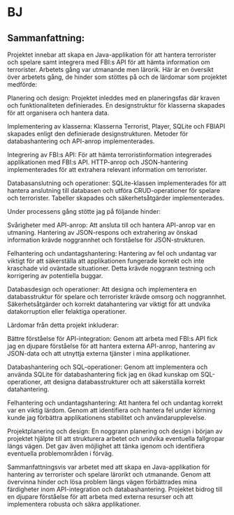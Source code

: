 # BJ
## Sammanfattning:

Projektet innebar att skapa en Java-applikation för att hantera terrorister och spelare samt integrera med FBI:s API för att hämta information om terrorister. Arbetets gång var utmanande men lärorik. Här är en översikt över arbetets gång, de hinder som stöttes på och de lärdomar som projektet medförde:

Planering och design: Projektet inleddes med en planeringsfas där kraven och funktionaliteten definierades. En designstruktur för klasserna skapades för att organisera och hantera data.

Implementering av klasserna: Klasserna Terrorist, Player, SQLite och FBIAPI skapades enligt den definierade designstrukturen. Metoder för databashantering och API-anrop implementerades.

Integrering av FBI:s API: För att hämta terroristinformation integrerades applikationen med FBI:s API. HTTP-anrop och JSON-hantering implementerades för att extrahera relevant information om terrorister.

Databasanslutning och operationer: SQLite-klassen implementerades för att hantera anslutning till databasen och utföra CRUD-operationer för spelare och terrorister. Tabeller skapades och säkerhetsåtgärder implementerades.

Under processens gång stötte jag på följande hinder:

Svårigheter med API-anrop: Att ansluta till och hantera API-anrop var en utmaning. Hantering av JSON-respons och extrahering av önskad information krävde noggrannhet och förståelse för JSON-strukturen.

Felhantering och undantagshantering: Hantering av fel och undantag var viktigt för att säkerställa att applikationen fungerade korrekt och inte kraschade vid oväntade situationer. Detta krävde noggrann testning och korrigering av potentiella buggar.

Databasdesign och operationer: Att designa och implementera en databasstruktur för spelare och terrorister krävde omsorg och noggrannhet. Säkerhetsåtgärder och korrekt datahantering var viktigt för att undvika datakorruption eller felaktiga operationer.

Lärdomar från detta projekt inkluderar:

Bättre förståelse för API-integration: Genom att arbeta med FBI:s API fick jag en djupare förståelse för att hantera externa API-anrop, hantering av JSON-data och att utnyttja externa tjänster i mina applikationer.

Databashantering och SQL-operationer: Genom att implementera och använda SQLite för databashantering fick jag en ökad kunskap om SQL-operationer, att designa databasstrukturer och att säkerställa korrekt datahantering.

Felhantering och undantagshantering: Att hantera fel och undantag korrekt var en viktig lärdom. Genom att identifiera och hantera fel under körning kunde jag förbättra applikationens stabilitet och användarupplevelse.

Projektplanering och design: En noggrann planering och design i början av projektet hjälpte till att strukturera arbetet och undvika eventuella fallgropar längs vägen. Det gav även möjlighet att tänka igenom och identifiera eventuella problemområden i förväg.

Sammanfattningsvis var arbetet med att skapa en Java-applikation för hantering av terrorister och spelare lärorikt och utmanande. Genom att övervinna hinder och lösa problem längs vägen förbättrades mina färdigheter inom API-integration och databashantering. Projektet bidrog till en djupare förståelse för att arbeta med externa resurser och att implementera robusta och säkra applikationer.
